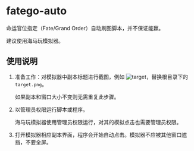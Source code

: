 # fatego-auto

命运官位指定（Fate/Grand Order）自动刷图脚本，并不保证能赢。

建议使用海马玩模拟器。

## 使用说明

1. 准备工作：对模拟器中副本标题进行截图，例如 ![target](D:\Projects\autoplay\image\doc\target.png)，替换根目录下的`target.png`。

   如果副本和窗口大小不变则无需重复此步骤。

2. 以管理员权限运行脚本或程序。

   海马玩模拟器使用管理员权限运行，对其的模拟点击也需要管理员权限。

3. 打开模拟器相应副本界面，程序会开始自动点击。模拟器不应被其他窗口遮挡，不要全屏。
